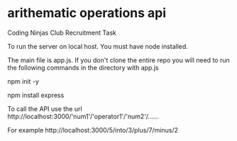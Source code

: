 # arithematic operations api
 Coding Ninjas Club Recruitment Task

To run the server on local host. You must have node installed.

The main file is app.js.
If you don't clone the entire repo you will need to run the following commands in the directory with app.js

npm init -y

npm install express

To call the API use the url http://localhost:3000/'num1'/'operator1'/'num2'/......

For example http://localhost:3000/5/into/3/plus/7/minus/2

